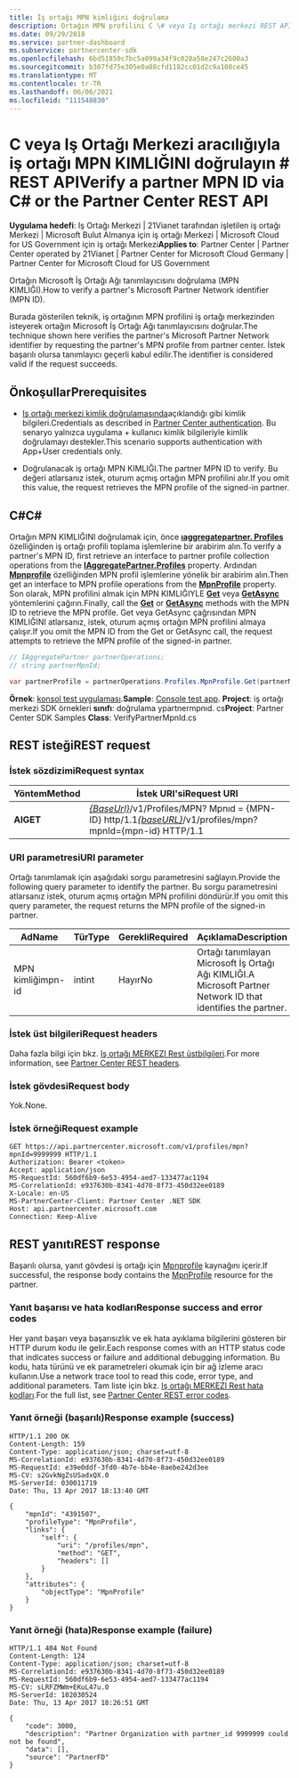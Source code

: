 ```yaml
---
title: İş ortağı MPN kimliğini doğrulama
description: Ortağın MPN profilini C \# veya Iş ortağı merkezi REST API aracılığıyla isteyerek bir ortağın Microsoft iş ortağı ağı tanımlayıcısını (MPN kimliği) nasıl doğrulayacağınızı öğrenin.
ms.date: 09/29/2018
ms.service: partner-dashboard
ms.subservice: partnercenter-sdk
ms.openlocfilehash: 6bd51850c7bc5a099a34f9c028a58e247c2600a3
ms.sourcegitcommit: b307fd75e305e0a88cfd1182cc01d2c9a108ce45
ms.translationtype: MT
ms.contentlocale: tr-TR
ms.lasthandoff: 06/06/2021
ms.locfileid: "111548830"
---
```

# <a name="verify-a-partner-mpn-id-via-c-or-the-partner-center-rest-api"></a><span data-ttu-id="77766-103">C veya Iş Ortağı Merkezi aracılığıyla iş ortağı MPN KIMLIĞINI doğrulayın \# REST API</span><span class="sxs-lookup"><span data-stu-id="77766-103">Verify a partner MPN ID via C\# or the Partner Center REST API</span></span>

<span data-ttu-id="77766-104">**Uygulama hedefi**: Iş Ortağı Merkezi | 21Vianet tarafından işletilen iş ortağı Merkezi | Microsoft Bulut Almanya için iş ortağı Merkezi | Microsoft Cloud for US Government için iş ortağı Merkezi</span><span class="sxs-lookup"><span data-stu-id="77766-104">**Applies to**: Partner Center | Partner Center operated by 21Vianet | Partner Center for Microsoft Cloud Germany | Partner Center for Microsoft Cloud for US Government</span></span>

<span data-ttu-id="77766-105">Ortağın Microsoft İş Ortağı Ağı tanımlayıcısını doğrulama (MPN KIMLIĞI).</span><span class="sxs-lookup"><span data-stu-id="77766-105">How to verify a partner's Microsoft Partner Network identifier (MPN ID).</span></span>

<span data-ttu-id="77766-106">Burada gösterilen teknik, iş ortağının MPN profilini iş ortağı merkezinden isteyerek ortağın Microsoft İş Ortağı Ağı tanımlayıcısını doğrular.</span><span class="sxs-lookup"><span data-stu-id="77766-106">The technique shown here verifies the partner's Microsoft Partner Network identifier by requesting the partner's MPN profile from partner center.</span></span> <span data-ttu-id="77766-107">İstek başarılı olursa tanımlayıcı geçerli kabul edilir.</span><span class="sxs-lookup"><span data-stu-id="77766-107">The identifier is considered valid if the request succeeds.</span></span>

## <a name="prerequisites"></a><span data-ttu-id="77766-108">Önkoşullar</span><span class="sxs-lookup"><span data-stu-id="77766-108">Prerequisites</span></span>

- <span data-ttu-id="77766-109">[Iş ortağı merkezi kimlik doğrulamasında](partner-center-authentication.md)açıklandığı gibi kimlik bilgileri.</span><span class="sxs-lookup"><span data-stu-id="77766-109">Credentials as described in [Partner Center authentication](partner-center-authentication.md).</span></span> <span data-ttu-id="77766-110">Bu senaryo yalnızca uygulama + kullanıcı kimlik bilgileriyle kimlik doğrulamayı destekler.</span><span class="sxs-lookup"><span data-stu-id="77766-110">This scenario supports authentication with App+User credentials only.</span></span>

- <span data-ttu-id="77766-111">Doğrulanacak iş ortağı MPN KIMLIĞI.</span><span class="sxs-lookup"><span data-stu-id="77766-111">The partner MPN ID to verify.</span></span> <span data-ttu-id="77766-112">Bu değeri atlarsanız istek, oturum açmış ortağın MPN profilini alır.</span><span class="sxs-lookup"><span data-stu-id="77766-112">If you omit this value, the request retrieves the MPN profile of the signed-in partner.</span></span>

## <a name="c"></a><span data-ttu-id="77766-113">C\#</span><span class="sxs-lookup"><span data-stu-id="77766-113">C\#</span></span>

<span data-ttu-id="77766-114">Ortağın MPN KIMLIĞINI doğrulamak için, önce [**ıaggregatepartner. Profiles**](/dotnet/api/microsoft.store.partnercenter.ipartner.profiles) özelliğinden iş ortağı profili toplama işlemlerine bir arabirim alın.</span><span class="sxs-lookup"><span data-stu-id="77766-114">To verify a partner's MPN ID, first retrieve an interface to partner profile collection operations from the [**IAggregatePartner.Profiles**](/dotnet/api/microsoft.store.partnercenter.ipartner.profiles) property.</span></span> <span data-ttu-id="77766-115">Ardından [**Mpnprofile**](/dotnet/api/microsoft.store.partnercenter.profiles.ipartnerprofilecollection.mpnprofile) özelliğinden MPN profil işlemlerine yönelik bir arabirim alın.</span><span class="sxs-lookup"><span data-stu-id="77766-115">Then get an interface to MPN profile operations from the [**MpnProfile**](/dotnet/api/microsoft.store.partnercenter.profiles.ipartnerprofilecollection.mpnprofile) property.</span></span> <span data-ttu-id="77766-116">Son olarak, MPN profilini almak için MPN KIMLIĞIYLE [**Get**](/dotnet/api/microsoft.store.partnercenter.profiles.impnprofile.get) veya [**GetAsync**](/dotnet/api/microsoft.store.partnercenter.profiles.impnprofile.getasync) yöntemlerini çağırın.</span><span class="sxs-lookup"><span data-stu-id="77766-116">Finally, call the [**Get**](/dotnet/api/microsoft.store.partnercenter.profiles.impnprofile.get) or [**GetAsync**](/dotnet/api/microsoft.store.partnercenter.profiles.impnprofile.getasync) methods with the MPN ID to retrieve the MPN profile.</span></span> <span data-ttu-id="77766-117">Get veya GetAsync çağrısından MPN KIMLIĞINI atlarsanız, istek, oturum açmış ortağın MPN profilini almaya çalışır.</span><span class="sxs-lookup"><span data-stu-id="77766-117">If you omit the MPN ID from the Get or GetAsync call, the request attempts to retrieve the MPN profile of the signed-in partner.</span></span>

``` csharp
// IAggregatePartner partnerOperations;
// string partnerMpnId;

var partnerProfile = partnerOperations.Profiles.MpnProfile.Get(partnerMpnId);
```

<span data-ttu-id="77766-118">**Örnek**: [konsol test uygulaması](console-test-app.md).</span><span class="sxs-lookup"><span data-stu-id="77766-118">**Sample**: [Console test app](console-test-app.md).</span></span> <span data-ttu-id="77766-119">**Project**: iş ortağı merkezi SDK örnekleri **sınıfı**: doğrulama ypartnermpnıd. cs</span><span class="sxs-lookup"><span data-stu-id="77766-119">**Project**: Partner Center SDK Samples **Class**: VerifyPartnerMpnId.cs</span></span>

## <a name="rest-request"></a><span data-ttu-id="77766-120">REST isteği</span><span class="sxs-lookup"><span data-stu-id="77766-120">REST request</span></span>

### <a name="request-syntax"></a><span data-ttu-id="77766-121">İstek sözdizimi</span><span class="sxs-lookup"><span data-stu-id="77766-121">Request syntax</span></span>

| <span data-ttu-id="77766-122">Yöntem</span><span class="sxs-lookup"><span data-stu-id="77766-122">Method</span></span>  | <span data-ttu-id="77766-123">İstek URI'si</span><span class="sxs-lookup"><span data-stu-id="77766-123">Request URI</span></span>                                                                         |
|---------|-------------------------------------------------------------------------------------|
| <span data-ttu-id="77766-124">**Al**</span><span class="sxs-lookup"><span data-stu-id="77766-124">**GET**</span></span> | <span data-ttu-id="77766-125">[*{BaseUrl}*](partner-center-rest-urls.md)/v1/Profiles/MPN? Mpnıd = {MPN-ID} http/1.1</span><span class="sxs-lookup"><span data-stu-id="77766-125">[*{baseURL}*](partner-center-rest-urls.md)/v1/profiles/mpn?mpnId={mpn-id} HTTP/1.1</span></span> |

### <a name="uri-parameter"></a><span data-ttu-id="77766-126">URI parametresi</span><span class="sxs-lookup"><span data-stu-id="77766-126">URI parameter</span></span>

<span data-ttu-id="77766-127">Ortağı tanımlamak için aşağıdaki sorgu parametresini sağlayın.</span><span class="sxs-lookup"><span data-stu-id="77766-127">Provide the following query parameter to identify the partner.</span></span> <span data-ttu-id="77766-128">Bu sorgu parametresini atlarsanız istek, oturum açmış ortağın MPN profilini döndürür.</span><span class="sxs-lookup"><span data-stu-id="77766-128">If you omit this query parameter, the request returns the MPN profile of the signed-in partner.</span></span>

| <span data-ttu-id="77766-129">Ad</span><span class="sxs-lookup"><span data-stu-id="77766-129">Name</span></span>   | <span data-ttu-id="77766-130">Tür</span><span class="sxs-lookup"><span data-stu-id="77766-130">Type</span></span> | <span data-ttu-id="77766-131">Gerekli</span><span class="sxs-lookup"><span data-stu-id="77766-131">Required</span></span> | <span data-ttu-id="77766-132">Açıklama</span><span class="sxs-lookup"><span data-stu-id="77766-132">Description</span></span>                                                 |
|--------|------|----------|-------------------------------------------------------------|
| <span data-ttu-id="77766-133">MPN kimliği</span><span class="sxs-lookup"><span data-stu-id="77766-133">mpn-id</span></span> | <span data-ttu-id="77766-134">int</span><span class="sxs-lookup"><span data-stu-id="77766-134">int</span></span>  | <span data-ttu-id="77766-135">Hayır</span><span class="sxs-lookup"><span data-stu-id="77766-135">No</span></span>       | <span data-ttu-id="77766-136">Ortağı tanımlayan Microsoft İş Ortağı Ağı KIMLIĞI.</span><span class="sxs-lookup"><span data-stu-id="77766-136">A Microsoft Partner Network ID that identifies the partner.</span></span> |

### <a name="request-headers"></a><span data-ttu-id="77766-137">İstek üst bilgileri</span><span class="sxs-lookup"><span data-stu-id="77766-137">Request headers</span></span>

<span data-ttu-id="77766-138">Daha fazla bilgi için bkz. [Iş ortağı MERKEZI Rest üstbilgileri](headers.md).</span><span class="sxs-lookup"><span data-stu-id="77766-138">For more information, see [Partner Center REST headers](headers.md).</span></span>

### <a name="request-body"></a><span data-ttu-id="77766-139">İstek gövdesi</span><span class="sxs-lookup"><span data-stu-id="77766-139">Request body</span></span>

<span data-ttu-id="77766-140">Yok.</span><span class="sxs-lookup"><span data-stu-id="77766-140">None.</span></span>

### <a name="request-example"></a><span data-ttu-id="77766-141">İstek örneği</span><span class="sxs-lookup"><span data-stu-id="77766-141">Request example</span></span>

```http
GET https://api.partnercenter.microsoft.com/v1/profiles/mpn?mpnId=9999999 HTTP/1.1
Authorization: Bearer <token>
Accept: application/json
MS-RequestId: 560df6b9-6e53-4954-aed7-133477ac1194
MS-CorrelationId: e937630b-8341-4d70-8f73-450d32ee0189
X-Locale: en-US
MS-PartnerCenter-Client: Partner Center .NET SDK
Host: api.partnercenter.microsoft.com
Connection: Keep-Alive
```

## <a name="rest-response"></a><span data-ttu-id="77766-142">REST yanıtı</span><span class="sxs-lookup"><span data-stu-id="77766-142">REST response</span></span>

<span data-ttu-id="77766-143">Başarılı olursa, yanıt gövdesi iş ortağı için [Mpnprofile](profile-resources.md#mpnprofile) kaynağını içerir.</span><span class="sxs-lookup"><span data-stu-id="77766-143">If successful, the response body contains the [MpnProfile](profile-resources.md#mpnprofile) resource for the partner.</span></span>

### <a name="response-success-and-error-codes"></a><span data-ttu-id="77766-144">Yanıt başarısı ve hata kodları</span><span class="sxs-lookup"><span data-stu-id="77766-144">Response success and error codes</span></span>

<span data-ttu-id="77766-145">Her yanıt başarı veya başarısızlık ve ek hata ayıklama bilgilerini gösteren bir HTTP durum kodu ile gelir.</span><span class="sxs-lookup"><span data-stu-id="77766-145">Each response comes with an HTTP status code that indicates success or failure and additional debugging information.</span></span> <span data-ttu-id="77766-146">Bu kodu, hata türünü ve ek parametreleri okumak için bir ağ izleme aracı kullanın.</span><span class="sxs-lookup"><span data-stu-id="77766-146">Use a network trace tool to read this code, error type, and additional parameters.</span></span> <span data-ttu-id="77766-147">Tam liste için bkz. [Iş ortağı MERKEZI Rest hata kodları](error-codes.md).</span><span class="sxs-lookup"><span data-stu-id="77766-147">For the full list, see [Partner Center REST error codes](error-codes.md).</span></span>

### <a name="response-example-success"></a><span data-ttu-id="77766-148">Yanıt örneği (başarılı)</span><span class="sxs-lookup"><span data-stu-id="77766-148">Response example (success)</span></span>

```http
HTTP/1.1 200 OK
Content-Length: 159
Content-Type: application/json; charset=utf-8
MS-CorrelationId: e937630b-8341-4d70-8f73-450d32ee0189
MS-RequestId: e39e0ddf-3fd0-4b7e-bb4e-8aebe242d3ee
MS-CV: s2GvkNgZsUSadxQX.0
MS-ServerId: 030011719
Date: Thu, 13 Apr 2017 18:13:40 GMT

{
    "mpnId": "4391507",
    "profileType": "MpnProfile",
    "links": {
        "self": {
            "uri": "/profiles/mpn",
            "method": "GET",
            "headers": []
        }
    },
    "attributes": {
        "objectType": "MpnProfile"
    }
}
```

### <a name="response-example-failure"></a><span data-ttu-id="77766-149">Yanıt örneği (hata)</span><span class="sxs-lookup"><span data-stu-id="77766-149">Response example (failure)</span></span>

```http
HTTP/1.1 404 Not Found
Content-Length: 124
Content-Type: application/json; charset=utf-8
MS-CorrelationId: e937630b-8341-4d70-8f73-450d32ee0189
MS-RequestId: 560df6b9-6e53-4954-aed7-133477ac1194
MS-CV: sLRFZMWm+EKuL47u.0
MS-ServerId: 102030524
Date: Thu, 13 Apr 2017 18:26:51 GMT

{
    "code": 3000,
    "description": "Partner Organization with partner_id 9999999 could not be found",
    "data": [],
    "source": "PartnerFD"
}
```
